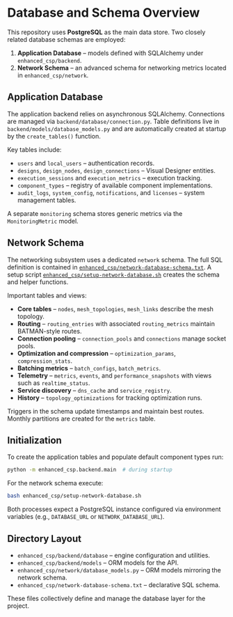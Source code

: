# Database and Schema Overview

This repository uses **PostgreSQL** as the main data store. Two closely related database schemas are employed:

1. **Application Database** – models defined with SQLAlchemy under `enhanced_csp/backend`.
2. **Network Schema** – an advanced schema for networking metrics located in `enhanced_csp/network`.

## Application Database

The application backend relies on asynchronous SQLAlchemy. Connections are managed via `backend/database/connection.py`. Table definitions live in `backend/models/database_models.py` and are automatically created at startup by the `create_tables()` function.

Key tables include:

- `users` and `local_users` – authentication records.
- `designs`, `design_nodes`, `design_connections` – Visual Designer entities.
- `execution_sessions` and `execution_metrics` – execution tracking.
- `component_types` – registry of available component implementations.
- `audit_logs`, `system_config`, `notifications`, and `licenses` – system management tables.

A separate `monitoring` schema stores generic metrics via the `MonitoringMetric` model.

## Network Schema

The networking subsystem uses a dedicated `network` schema. The full SQL definition is contained in [`enhanced_csp/network-database-schema.txt`](../enhanced_csp/network-database-schema.txt).  A setup script [`enhanced_csp/setup-network-database.sh`](../enhanced_csp/setup-network-database.sh) creates the schema and helper functions.

Important tables and views:

- **Core tables** – `nodes`, `mesh_topologies`, `mesh_links` describe the mesh topology.
- **Routing** – `routing_entries` with associated `routing_metrics` maintain BATMAN-style routes.
- **Connection pooling** – `connection_pools` and `connections` manage socket pools.
- **Optimization and compression** – `optimization_params`, `compression_stats`.
- **Batching metrics** – `batch_configs`, `batch_metrics`.
- **Telemetry** – `metrics`, `events`, and `performance_snapshots` with views such as `realtime_status`.
- **Service discovery** – `dns_cache` and `service_registry`.
- **History** – `topology_optimizations` for tracking optimization runs.

Triggers in the schema update timestamps and maintain best routes. Monthly partitions are created for the `metrics` table.

## Initialization

To create the application tables and populate default component types run:

```bash
python -m enhanced_csp.backend.main  # during startup
```

For the network schema execute:

```bash
bash enhanced_csp/setup-network-database.sh
```

Both processes expect a PostgreSQL instance configured via environment variables (e.g., `DATABASE_URL` or `NETWORK_DATABASE_URL`).

## Directory Layout

- `enhanced_csp/backend/database` – engine configuration and utilities.
- `enhanced_csp/backend/models` – ORM models for the API.
- `enhanced_csp/network/database_models.py` – ORM models mirroring the network schema.
- `enhanced_csp/network-database-schema.txt` – declarative SQL schema.

These files collectively define and manage the database layer for the project.
